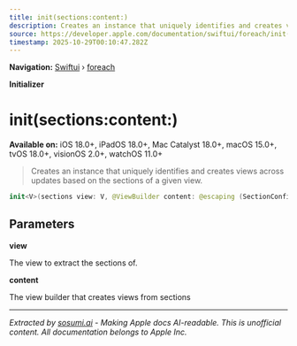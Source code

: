 ```yaml
---
title: init(sections:content:)
description: Creates an instance that uniquely identifies and creates views across updates based on the sections of a given view.
source: https://developer.apple.com/documentation/swiftui/foreach/init(sections:content:)
timestamp: 2025-10-29T00:10:47.282Z
---
```


**Navigation:** [Swiftui](/documentation/swiftui) › [foreach](/documentation/swiftui/foreach)

**Initializer**

# init(sections:content:)

**Available on:** iOS 18.0+, iPadOS 18.0+, Mac Catalyst 18.0+, macOS 15.0+, tvOS 18.0+, visionOS 2.0+, watchOS 11.0+

> Creates an instance that uniquely identifies and creates views across updates based on the sections of a given view.

```swift
init<V>(sections view: V, @ViewBuilder content: @escaping (SectionConfiguration) -> Content) where Data == ForEachSectionCollection<Content>, ID == SectionConfiguration.ID, Content : View, V : View
```

## Parameters

**view**

The view to extract the sections of.



**content**

The view builder that creates views from sections

---

*Extracted by [sosumi.ai](https://sosumi.ai) - Making Apple docs AI-readable.*
*This is unofficial content. All documentation belongs to Apple Inc.*
